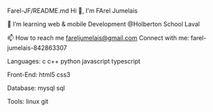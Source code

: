 Farel-JF/README.md
Hi 👋, I'm FArel Jumelais

🌱 I’m learning web & mobile Development @Holberton School Laval

📫 How to reach me fareljumelais@gmail.com
Connect with me:
farel-jumelais-842863307

Languages:
c c++ python javascript typescript

Front-End:
html5 css3

Database:
mysql sql

Tools:
linux git

